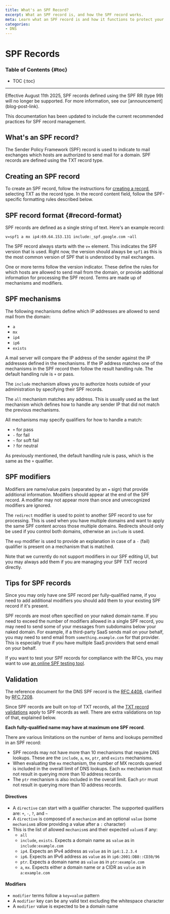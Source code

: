 ```yaml
---
title: What's an SPF Record?
excerpt: What an SPF record is, and how the SPF record works.
meta: Learn what an SPF record is and how it functions to protect your domain from email spoofing, ensuring your messages reach their intended recipients securely.
categories:
- DNS
---
```


# SPF Records

### Table of Contents {#toc}

* TOC
{:toc}

---

<note>
  Effective August 11th 2025, SPF records defined using the SPF RR (type 99) will no longer be supported. For more information, see our [announcement](blog-post-link).

  This documentation has been updated to include the current recommended practices for SPF record management.
</note>

## What's an SPF record?

The Sender Policy Framework (SPF) record is used to indicate to mail exchanges which hosts are authorized to send mail for a domain. SPF records are defined using the TXT record type.

## Creating an SPF record

To create an SPF record, follow the instructions for [creating a record](/articles/record-editor/#create-a-record), selecting TXT as the record type. In the record content field, follow the SPF-specific formatting rules described below.

## SPF record format {#record-format}

SPF records are defined as a single string of text. Here's an example record:

```
v=spf1 a mx ip4:69.64.153.131 include:_spf.google.com ~all
```

The SPF record always starts with the `v=` element. This indicates the SPF version that is used. Right now, the version should always be `spf1` as this is the most common version of SPF that is understood by mail exchanges.

One or more terms follow the version indicator. These define the rules for which hosts are allowed to send mail from the domain, or provide additional information for processing the SPF record. Terms are made up of mechanisms and modifiers.

## SPF mechanisms

The following mechanisms define which IP addresses are allowed to send mail from the domain:

- `a`
- `mx`
- `ip4`
- `ip6`
- `exists`

A mail server will compare the IP address of the sender against the IP addresses defined in the mechanisms. If the IP address matches one of the mechanisms in the SPF record then follow the result handling rule. The default handling rule is `+` or pass.

The `include` mechanism allows you to authorize hosts outside of your administration by specifying their SPF records.

The `all` mechanism matches any address. This is usually used as the last mechanism which defines how to handle any sender IP that did not match the previous mechanisms.

All mechanisms may specify qualifiers for how to handle a match:

- `+` for pass
- `-` for fail
- `~` for soft fail
- `?` for neutral

As previously mentioned, the default handling rule is pass, which is the same as the `+` qualifier.

## SPF modifiers

Modifiers are name/value pairs (separated by an `=` sign) that provide additional information. Modifiers should appear at the end of the SPF record. A modifier may not appear more than once and unrecognized modifiers are ignored.

The `redirect` modifier is used to point to another SPF record to use for processing. This is used when you have multiple domains and want to apply the same SPF content across those multiple domains. Redirects should only be used if you control both domains, otherwise an `include` is used.

The `exp` modifier is used to provide an explanation in case of a `-` (fail) qualifier is present on a mechanism that is matched.

Note that we currently do not support modifiers in our SPF editing UI, but you may always add them if you are managing your SPF TXT record directly.

## Tips for SPF records

Since you may only have one SPF record per fully-qualified name, if you need to add additional modifiers you should add them to your existing SPF record if it's present.

SPF records are most often specified on your naked domain name. If you need to exceed the number of modifiers allowed in a single SPF record, you may need to send some of your messages from subdomains below your naked domain. For example, if a third-party SaaS sends mail on your behalf, you may need to send email from `something.example.com` for that provider. This is especially true if you have multiple SaaS providers that send email on your behalf.

If you want to test your SPF records for compliance with the RFCs, you may want to use [an online SPF testing tool](https://www.kitterman.com/spf/validate.html).

## Validation

The reference document for the DNS SPF record is the  [RFC 4408](https://datatracker.ietf.org/doc/html/rfc4408), clarified by [RFC 7208](https://datatracker.ietf.org/doc/html/rfc7208).

Since SPF records are built on top of TXT records, all the [TXT record validations](/articles/txt-record/#validation) apply to SPF records as well. There are extra validations on top of that, explained below.

**Each fully-qualified name may have at maximum one SPF record**.

There are various limitations on the number of items and lookups permitted in an SPF record:

- SPF records may not have more than 10 mechanisms that require DNS lookups. These are the `include`, `a`, `mx`, `ptr`, and `exists` mechanisms.
- When evaluating the `mx` mechanism, the number of MX records queried is included in the overall limit of DNS lookups. Each `mx` mechanism must not result in querying more than 10 address records.
- The `ptr` mechanism is also included in the overall limit. Each `ptr` must not result in querying more than 10 address records.

#### Directives

- A `directive` can start with a qualifier character. The supported qualifiers are: `+`, `-`, `?`, and `~`
- A `directive` is composed of a `mechanism` and an optional `value` (some `mechanism`s allow providing a value after a `:` character)
- This is the list of allowed `mechanism`s and their expected `value`s if any:
    - `all`
    - `include`, `exists`. Expects a domain name as `value` as in `include:example.com`
    - `ip4`. Expects an IPv4 address as `value` as in `ip4:1.2.3.4`
    - `ip6`. Expects an IPv6 address as `value` as in `ip6:2001:DB8::CD30/96`
    - `ptr`. Expects a domain name as `value` as in `ptr:example.com`
    - `a`, `mx`. Expects either a domain name or a CIDR as `value` as in `a:example.com`

#### Modifiers

- `modifier` terms follow a `key=value` pattern
- A `modifier` key can be any valid text excluding the whitespace character
- A `modifier` value is expected to be a domain name
